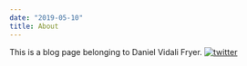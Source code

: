 ```yaml
---
date: "2019-05-10"
title: About
---
```


This is a blog page belonging to Daniel Vidali Fryer. [![twitter](https://img.shields.io/twitter/url/http/shields.io.svg)](https://twitter.com/dvfryer)

